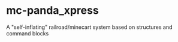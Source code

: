 # mc-panda_xpress
A "self-inflating" railroad/minecart system based on structures and command blocks
